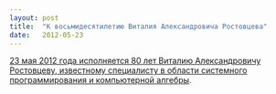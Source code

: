 ```yaml
---
layout: post
title:  "К восьмидесятилетию Виталия Александровича Ростовцева"
date:   2012-05-23
---
```


[23 мая 2012 года исполняется 80 лет Виталию Александровичу Ростовцеву, известному специалисту
в области системного программирования и компьютерной алгебры](/wiki/2012-rostovtsev).

